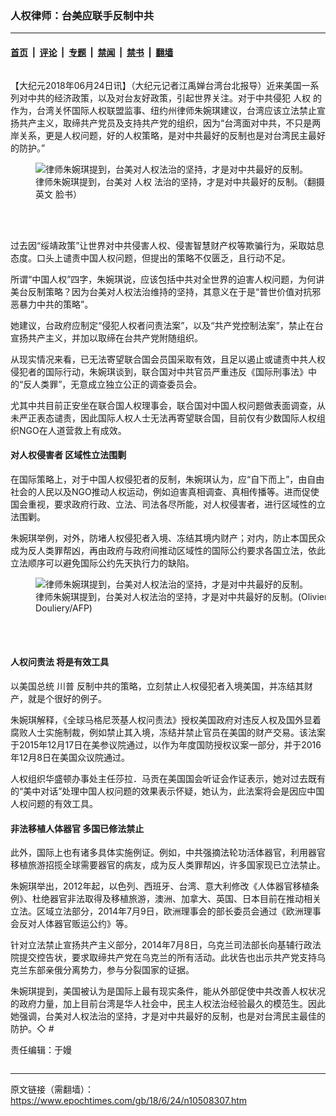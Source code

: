 ### 人权律师：台美应联手反制中共

---

#### [首页](../../../..?n10508307) &nbsp;|&nbsp; [评论](../../../../../epoch-comment?n10508307) &nbsp;|&nbsp; [专题](../../../../../epoch-special?n10508307) &nbsp;|&nbsp; [禁闻](../../../../../epoch-news?n10508307) &nbsp;|&nbsp; [禁书](../../../../../books?n10508307) &nbsp;|&nbsp; [翻墙](https://github.com/gfw-breaker/nogfw/blob/master/README.md?n10508307)


<div class="column" id="artbody" itemprop="articleBody">
 <!-- article content begin -->
 <p>
  【大纪元2018年06月24日讯】（大纪元记者江禹婵台湾台北报导）近来美国一系列对中共的经济政策，以及对台友好政策，引起世界关注。对于中共侵犯
  <ok href="https://www.epochtimes.com/gb/tag/%E4%BA%BA%E6%9D%83.html">
   人权
  </ok>
  的作为，台湾关怀国际人权联盟监事、纽约州律师朱婉琪建议，台湾应该立法禁止宣扬共产主义，取缔共产党员及支持共产党的组织，因为“台湾面对中共，不只是两岸关系，更是人权问题，好的人权策略，是对中共最好的反制也是对台湾民主最好的防护。”
 </p>
 <figure aria-describedby="caption-10508311" class="wp-caption aligncenter" id="10508311" style="width: 500px">
  <ok href=" https://i.epochtimes.com/assets/uploads/2018/06/da58af6461990a45a5f5d4337955b0f9-450x338.jpg" rel="noreferrer noopener" target="_blank">
   <img alt="律师朱婉琪提到，台美对人权法治的坚持，才是对中共最好的反制。" src="https://i.epochtimes.com/assets/uploads/2018/06/da58af6461990a45a5f5d4337955b0f9-450x338.jpg"/>
  </ok>
  <br/><figcaption class="wp-caption-text" id="caption-10508311">
   律师朱婉琪提到，台美对
   <ok href="https://www.epochtimes.com/gb/tag/%E4%BA%BA%E6%9D%83.html">
    人权
   </ok>
   法治的坚持，才是对中共最好的反制。（翻摄自
   <ok href="https://www.epochtimes.com/gb/tag/%E8%94%A1%E8%8B%B1%E6%96%87.html">
    蔡英文
   </ok>
   脸书）
  </figcaption><br/>
 </figure><br/>
 <p>
  过去因“绥靖政策”让世界对中共侵害人权、侵害智慧财产权等欺骗行为，采取姑息态度。口头上谴责中国人权问题，但提出的策略不仅匮乏，且行动不足。
 </p>
 <p>
  所谓“中国人权”四字，朱婉琪说，应该包括中共对全世界的迫害人权问题，为何讲美台反制策略？因为台美对人权法治维持的坚持，其意义在于是“普世价值对抗邪恶暴力中共的策略”。
 </p>
 <p>
  她建议，台政府应制定“侵犯人权者问责法案”，以及“共产党控制法案”，禁止在台宣扬共产主义，并加以取缔在台共产党附随组织。
 </p>
 <p>
  从现实情况来看，已无法寄望联合国会员国采取有效，且足以遏止或谴责中共人权侵犯者的国际行动，朱婉琪谈到，联合国对中共官员严重违反《国际刑事法》中的“反人类罪”，无意成立独立公正的调查委员会。
 </p>
 <p>
  尤其中共目前正安坐在联合国人权理事会，联合国对中国人权问题做表面调查，从未严正表态谴责，因此国际人权人士无法再寄望联合国，目前仅有少数国际人权组织NGO在人道营救上有成效。
 </p>
 <h4>
  对人权侵害者 区域性立法围剿
 </h4>
 <p>
  在国际策略上，对于中国人权侵犯者的反制，朱婉琪认为，应“自下而上”，由自由社会的人民以及NGO推动人权运动，例如迫害真相调查、真相传播等。进而促使国会重视，要求政府行政、立法、司法各尽所能，对人权侵害者，进行区域性的立法围剿。
 </p>
 <p>
  朱婉琪举例，对外，防堵人权侵犯者入境、冻结其境内财产；对内，防止本国民众成为反人类罪帮凶，再由政府与政府间推动区域性的国际公约要求各国立法，依此立法顺序可以避免国际公约先天执行力的缺陷。
 </p>
 <figure aria-describedby="caption-10508310" class="wp-caption aligncenter" id="10508310" style="width: 500px">
  <ok href=" https://i.epochtimes.com/assets/uploads/2018/06/be9b6e171820ee50255cfe44d5d41d91-450x288.jpg" rel="noreferrer noopener" target="_blank">
   <img alt="律师朱婉琪提到，台美对人权法治的坚持，才是对中共最好的反制。" src="https://i.epochtimes.com/assets/uploads/2018/06/be9b6e171820ee50255cfe44d5d41d91-450x288.jpg"/>
  </ok>
  <br/><figcaption class="wp-caption-text" id="caption-10508310">
   律师朱婉琪提到，台美对人权法治的坚持，才是对中共最好的反制。(Olivier Douliery/AFP)
  </figcaption><br/>
 </figure><br/>
 <h4>
  人权问责法 将是有效工具
 </h4>
 <p>
  以美国总统
  <ok href="https://www.epochtimes.com/gb/tag/%E5%B7%9D%E6%99%AE.html">
   川普
  </ok>
  反制中共的策略，立刻禁止人权侵犯者入境美国，并冻结其财产，就是个很好的例子。
 </p>
 <p>
  朱婉琪解释，《全球马格尼茨基人权问责法》授权美国政府对违反人权及国外显着腐败人士实施制裁，例如禁止其入境，冻结并禁止官员在美国的财产交易。该法案于2015年12月17日在美参议院通过，以作为年度国防授权议案一部分，并于2016年12月8日在美国众议院通过。
 </p>
 <p>
  人权组织华盛顿办事处主任莎拉．马贡在美国国会听证会作证表示，她对过去既有的“美中对话”处理中国人权问题的效果表示怀疑，她认为，此法案将会是因应中国人权问题的有效工具。
 </p>
 <h4>
  非法移植人体器官 多国已修法禁止
 </h4>
 <p>
  此外，国际上也有诸多具体实施例证。例如，中共强摘法轮功活体器官，利用器官移植旅游招揽全球需要器官的病友，成为反人类罪帮凶，许多国家现已立法禁止。
 </p>
 <p>
  朱婉琪举出，2012年起，以色列、西班牙、台湾、意大利修改《人体器官移植条例》、杜绝器官非法取得及移植旅游，澳洲、加拿大、英国、日本目前在推动相关立法。区域立法部分，2014年7月9日，欧洲理事会的部长委员会通过《欧洲理事会反对人体器官贩运公约》等。
 </p>
 <p>
  针对立法禁止宣扬共产主义部分，2014年7月8日，乌克兰司法部长向基辅行政法院提交控告状，要求取缔共产党在乌克兰的所有活动。此状告也出示共产党支持乌克兰东部亲俄分离势力，参与分裂国家的证据。
 </p>
 <p>
  朱婉琪提到，美国被认为是国际上最有现实条件，能从外部促使中共改善人权状况的政府力量，加上目前台湾是华人社会中，民主人权法治经验最久的模范生。因此她强调，台美对人权法治的坚持，才是对中共最好的反制，也是对台湾民主最佳的防护。◇ #
 </p>
 <p>
  责任编辑：于嫚
 </p>
 <!-- article content end -->
</div>


---

原文链接（需翻墙）：https://www.epochtimes.com/gb/18/6/24/n10508307.htm